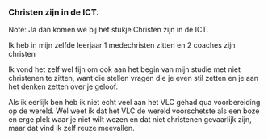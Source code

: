 ### Christen zijn in de ICT.

Note: 
Ja dan komen we bij het stukje Christen zijn in de ICT.

Ik heb in mijn zelfde leerjaar 1 medechristen zitten en 2 coaches zijn christen

Ik vond het zelf wel fijn om ook aan het begin van mijn studie met niet christenen te zitten, want die stellen vragen die je even stil zetten en je aan het denken zetten over je geloof. 

Als ik eerlijk ben heb ik niet echt veel aan het VLC gehad qua voorbereiding op de wereld. Wel weet ik dat het VLC de wereld voorschetste als een boze en erge plek waar je niet wilt wezen en dat niet christenen gevaarlijk zijn, maar dat vind ik zelf reuze meevallen. 

